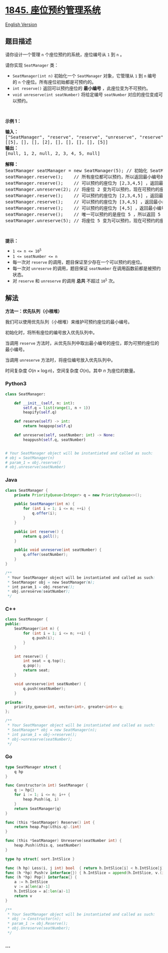 # [1845. 座位预约管理系统](https://leetcode.cn/problems/seat-reservation-manager)

[English Version](/solution/1800-1899/1845.Seat%20Reservation%20Manager/README_EN.md)

## 题目描述

<!-- 这里写题目描述 -->

<p>请你设计一个管理 <code>n</code> 个座位预约的系统，座位编号从 <code>1</code> 到 <code>n</code> 。</p>

<p>请你实现 <code>SeatManager</code> 类：</p>

<ul>
	<li><code>SeatManager(int n)</code> 初始化一个 <code>SeatManager</code> 对象，它管理从 <code>1</code> 到 <code>n</code> 编号的 <code>n</code> 个座位。所有座位初始都是可预约的。</li>
	<li><code>int reserve()</code> 返回可以预约座位的 <strong>最小编号</strong> ，此座位变为不可预约。</li>
	<li><code>void unreserve(int seatNumber)</code> 将给定编号 <code>seatNumber</code> 对应的座位变成可以预约。</li>
</ul>

<p> </p>

<p><strong>示例 1：</strong></p>

<pre><strong>输入：</strong>
["SeatManager", "reserve", "reserve", "unreserve", "reserve", "reserve", "reserve", "reserve", "unreserve"]
[[5], [], [], [2], [], [], [], [], [5]]
<strong>输出：</strong>
[null, 1, 2, null, 2, 3, 4, 5, null]

<strong>解释：</strong>
SeatManager seatManager = new SeatManager(5); // 初始化 SeatManager ，有 5 个座位。
seatManager.reserve();    // 所有座位都可以预约，所以返回最小编号的座位，也就是 1 。
seatManager.reserve();    // 可以预约的座位为 [2,3,4,5] ，返回最小编号的座位，也就是 2 。
seatManager.unreserve(2); // 将座位 2 变为可以预约，现在可预约的座位为 [2,3,4,5] 。
seatManager.reserve();    // 可以预约的座位为 [2,3,4,5] ，返回最小编号的座位，也就是 2 。
seatManager.reserve();    // 可以预约的座位为 [3,4,5] ，返回最小编号的座位，也就是 3 。
seatManager.reserve();    // 可以预约的座位为 [4,5] ，返回最小编号的座位，也就是 4 。
seatManager.reserve();    // 唯一可以预约的是座位 5 ，所以返回 5 。
seatManager.unreserve(5); // 将座位 5 变为可以预约，现在可预约的座位为 [5] 。
</pre>

<p> </p>

<p><strong>提示：</strong></p>

<ul>
	<li><code>1 &lt;= n &lt;= 10<sup>5</sup></code></li>
	<li><code>1 &lt;= seatNumber &lt;= n</code></li>
	<li>每一次对 <code>reserve</code> 的调用，题目保证至少存在一个可以预约的座位。</li>
	<li>每一次对 <code>unreserve</code> 的调用，题目保证 <code>seatNumber</code> 在调用函数前都是被预约状态。</li>
	<li>对 <code>reserve</code> 和 <code>unreserve</code> 的调用 <strong>总共</strong> 不超过 <code>10<sup>5</sup></code> 次。</li>
</ul>

## 解法

<!-- 这里可写通用的实现逻辑 -->

**方法一：优先队列（小根堆）**

我们可以使用优先队列（小根堆）来维护可预约座位的最小编号。

初始化时，将所有座位的编号放入优先队列中。

当调用 `reserve` 方法时，从优先队列中取出最小编号的座位，即为可预约座位的最小编号。

当调用 `unreserve` 方法时，将座位编号放入优先队列中。

时间复杂度 $O(n \times \log n)$，空间复杂度 $O(n)$。其中 $n$ 为座位的数量。

<!-- tabs:start -->

### **Python3**

<!-- 这里可写当前语言的特殊实现逻辑 -->

```python
class SeatManager:

    def __init__(self, n: int):
        self.q = list(range(1, n + 1))
        heapify(self.q)

    def reserve(self) -> int:
        return heappop(self.q)

    def unreserve(self, seatNumber: int) -> None:
        heappush(self.q, seatNumber)


# Your SeatManager object will be instantiated and called as such:
# obj = SeatManager(n)
# param_1 = obj.reserve()
# obj.unreserve(seatNumber)
```

### **Java**

<!-- 这里可写当前语言的特殊实现逻辑 -->

```java
class SeatManager {
    private PriorityQueue<Integer> q = new PriorityQueue<>();

    public SeatManager(int n) {
        for (int i = 1; i <= n; ++i) {
            q.offer(i);
        }
    }

    public int reserve() {
        return q.poll();
    }

    public void unreserve(int seatNumber) {
        q.offer(seatNumber);
    }
}

/**
 * Your SeatManager object will be instantiated and called as such:
 * SeatManager obj = new SeatManager(n);
 * int param_1 = obj.reserve();
 * obj.unreserve(seatNumber);
 */
```

### **C++**

```cpp
class SeatManager {
public:
    SeatManager(int n) {
        for (int i = 1; i <= n; ++i) {
            q.push(i);
        }
    }

    int reserve() {
        int seat = q.top();
        q.pop();
        return seat;
    }

    void unreserve(int seatNumber) {
        q.push(seatNumber);
    }

private:
    priority_queue<int, vector<int>, greater<int>> q;
};

/**
 * Your SeatManager object will be instantiated and called as such:
 * SeatManager* obj = new SeatManager(n);
 * int param_1 = obj->reserve();
 * obj->unreserve(seatNumber);
 */
```

### **Go**

```go
type SeatManager struct {
	q hp
}

func Constructor(n int) SeatManager {
	q := hp{}
	for i := 1; i <= n; i++ {
		heap.Push(&q, i)
	}
	return SeatManager{q}
}

func (this *SeatManager) Reserve() int {
	return heap.Pop(&this.q).(int)
}

func (this *SeatManager) Unreserve(seatNumber int) {
	heap.Push(&this.q, seatNumber)
}

type hp struct{ sort.IntSlice }

func (h hp) Less(i, j int) bool  { return h.IntSlice[i] < h.IntSlice[j] }
func (h *hp) Push(v interface{}) { h.IntSlice = append(h.IntSlice, v.(int)) }
func (h *hp) Pop() interface{} {
	a := h.IntSlice
	v := a[len(a)-1]
	h.IntSlice = a[:len(a)-1]
	return v
}

/**
 * Your SeatManager object will be instantiated and called as such:
 * obj := Constructor(n);
 * param_1 := obj.Reserve();
 * obj.Unreserve(seatNumber);
 */
```

### **...**

```

```

<!-- tabs:end -->
